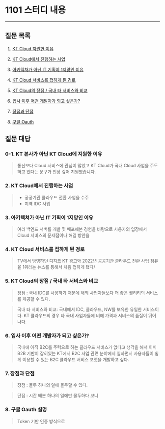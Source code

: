 # 1101 스터디 내용

---

## 질문 목록

1. [KT Cloud 지원한 이유](#)

2. [KT Cloud에서 진행하는 사업]()

3. [아키텍쳐가 아닌 IT 기획이 1지망인 이유]()

4. [KT Cloud 서비스를 접하게 된 경로]()

5. [KT Cloud의 장점 / 국내 타 서비스와 비교](#)

6. [입사 이후 어떤 개발자가 되고 싶은가?](#)

7. [장점과 단점]()

8. [구글 Oauth]()


## 질문 대답

### 0-1. KT 본사가 아닌 KT Cloud에 지원한 이유

> 통신보다 Cloud 서비스에 관심이 많았고 KT Cloud가 국내 Cloud 사업을 주도하고 있다는 문구가 인상 깊어 지원했습니다.

### 2. KT Cloud에서 진행하는 사업

> - 공공기관 클라우드 전환 사업을 수주
> - 지역 IDC 사업

### 3. 아키텍쳐가 아닌 IT 기획이 1지망인 이유

> 여러 백엔드 서버를 개발 및 배포해본 경험을 바탕으로 사용자의 입장에서 Cloud 서비스의 문제점이나 해결 방안을 

### 4. KT Cloud 서비스를 접하게 된 경로

> TV에서 방영하던 디지코 KT 광고와 2022년 공공기관 클라우드 전환 사업 점유율 1위라는 뉴스를 통해서 처음 접하게 됐다/

### 5. KT Cloud의 장점 / 국내 타 서비스와 비교

> 장점 : 
> 국내 IDC를 사용하기 때문에 해외 사업자들보다 더 좋은 퀄리티의 서비스를 제공할 수 있다.

> 국내 타 서비스와 비교:
> 국내에서 IDC, 클라우드, NW를 보유한 유일한 서비스이다.
> KT 클라우드의 경우 타 국내 사업자들에 비해 가격과 서비스의 품질이 뛰어나다.

### 6. 입사 이후 어떤 개발자가 되고 싶은가?

> 국내에 아직 B2C를 주력으로 하는 클라우드 서비스가 없다고 생각을 해서 이미 B2B 기반이 잡혀있는 KT에서 B2C 사업 관련 분야에서 일하면서 사용자들이 쉽게 이용할 수 있는 B2C 클라우드 서비스 포맷을 개발하고 싶다.

### 7. 장점과 단점

> 장점 : 몰두
> 하나의 일에 몰두할 수 있다.

> 단점 : 시간 배분
> 하나의 일에만 몰두하다 보니 

### 8. 구글 Oauth 설명
> Token 기반 인증 방식으로
> 